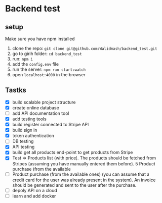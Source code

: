 # Backend test

## setup
Make sure you have npm installed

  1. clone the repo: `git clone git@github.com:Walidmash/backend_test.git`
  2. go to girih folder: `cd backend_test`
  3. run: `npm i`
  4. add the `config.env` file
  5. run the server: `npm run start:watch`
  6. open `localhost:4000` in the browser

## Tastks
  - [x] build scalable project structure
  - [x] create online database
  - [ ] add API documentation tool
  - [x] add testing tools
  - [X] build register connected to Stripe API 
  - [X] build sign in
  - [X] token authentication
  - [ ] DB testing
  - [X] API testing
  - [X] build get all products end-point to get products from Stripe
  - [X] Test => Products list (with price). The products should be fetched from Stripes (assuming you have
manually entered them before).
5 Product purchase (from the available
  - [ ] Product purchase (from the available ones) (you can assume that a credit card for the user
was already present in the system). An invoice should be generated and sent to the user
after the purchase.
  - [ ] depoly API on a cloud
  - [ ] learn and add docker